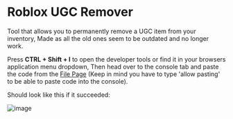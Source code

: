 # Roblox UGC Remover
Tool that allows you to permanently remove a UGC item from your inventory, Made as all the old ones seem to be outdated and no longer work.

Press **CTRL + Shift + I** to open the developer tools or find it in your browsers application menu dropdown, Then head over to the console tab and paste the code from the [File Page](https://github.com/matas3535/Roblox-UGC-Remover/blob/main/program.js) (Keep in mind you have to type 'allow pasting' to be able to paste code into the console).

Should look like this if it succeeded:

![image](https://github.com/user-attachments/assets/1a03a5aa-64a2-4a89-b903-7e94ba8f768c)
